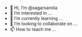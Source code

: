 - 👋 Hi, I’m @sagarsarolia
- 👀 I’m interested in ...
- 🌱 I’m currently learning ...
- 💞️ I’m looking to collaborate on ...
- 📫 How to reach me ...

<!---
sagarsarolia/sagarsarolia is a ✨ special ✨ repository because its `README.md` (this file) appears on your GitHub profile.
You can click the Preview link to take a look at your changes.
--->

